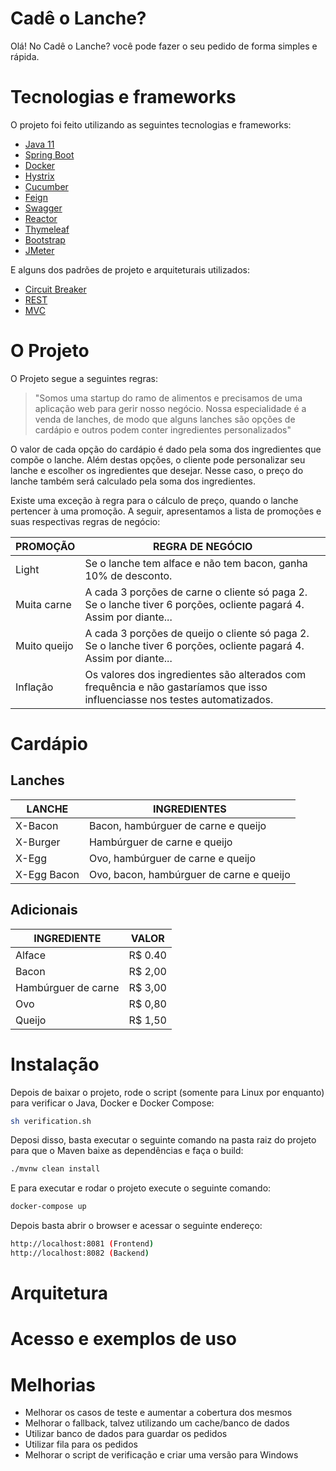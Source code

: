# Cadê o Lanche?

Olá! No Cadê o Lanche? você pode fazer o seu pedido de forma simples e rápida. 

# Tecnologias e frameworks

O projeto foi feito utilizando as seguintes tecnologias e frameworks:

- [Java 11](http://www.java.com)
- [Spring Boot](https://spring.io/projects/spring-boot)
- [Docker](http://docker.com)
- [Hystrix](https://github.com/Netflix/Hystrix)
- [Cucumber](https://cucumber.io)
- [Feign](https://github.com/OpenFeign/feign)
- [Swagger](https://swagger.io)
- [Reactor](https://projectreactor.io)
- [Thymeleaf](https://www.thymeleaf.org)
- [Bootstrap](https://getbootstrap.com)
- [JMeter](https://jmeter.apache.org)

E alguns dos padrões de projeto e arquiteturais utilizados:

- [Circuit Breaker](https://pt.wikipedia.org/wiki/Circuit_breaker)
- [REST](https://pt.wikipedia.org/wiki/REST)
- [MVC](https://pt.wikipedia.org/wiki/MVC)

# O Projeto

O Projeto segue a seguintes regras: 

> "Somos uma startup do ramo de alimentos e precisamos de uma aplicação web para gerir nosso negócio. Nossa especialidade é a venda  de lanches, de modo que alguns lanches são opções de cardápio e outros podem conter ingredientes personalizados"

O valor de cada opção do cardápio é dado pela soma dos ingredientes que compõe o lanche. Além destas opções, o cliente pode personalizar seu lanche e escolher os ingredientes que desejar. Nesse caso, o preço do lanche também será calculado pela soma dos ingredientes.

Existe uma exceção à regra para o cálculo de preço, quando o lanche pertencer à uma promoção. A seguir, apresentamos a lista de promoções e suas respectivas regras de negócio:

| PROMOÇÃO | REGRA DE NEGÓCIO |
| -------- | ---------------- |
| Light | Se o lanche tem alface e não tem bacon, ganha 10% de desconto. |
| Muita carne | A cada 3 porções de carne o cliente só paga 2. Se o lanche tiver 6 porções, ocliente pagará 4. Assim por diante... |
| Muito queijo | A cada 3 porções de queijo o cliente só paga 2. Se o lanche tiver 6 porções, ocliente pagará 4. Assim por diante... |
| Inflação | Os valores dos ingredientes são alterados com frequência e não gastaríamos que isso influenciasse nos testes automatizados. |

# Cardápio

## Lanches

| LANCHE | INGREDIENTES |
| ------ | ------------ |
| X-Bacon | Bacon, hambúrguer de carne e queijo |
| X-Burger | Hambúrguer de carne e queijo |
| X-Egg | Ovo, hambúrguer de carne e queijo |
| X-Egg Bacon | Ovo, bacon, hambúrguer de carne e queijo |

## Adicionais

| INGREDIENTE | VALOR |
| ----------- | ----- |
| Alface | R$ 0.40 |
| Bacon | R$ 2,00 |
| Hambúrguer de carne | R$ 3,00 |
| Ovo | R$ 0,80 |
| Queijo | R$ 1,50 |

# Instalação

Depois de baixar o projeto, rode o script (somente para Linux por enquanto) para verificar o Java, Docker e Docker Compose:


```sh
sh verification.sh
```

Deposi disso, basta executar o seguinte comando na pasta raiz do projeto para que o Maven baixe as dependências e faça o build:

```sh
./mvnw clean install
```

E para executar e rodar o projeto execute o seguinte comando:

```sh
docker-compose up
```

Depois basta abrir o browser e acessar o seguinte endereço:

```sh
http://localhost:8081 (Frontend)
http://localhost:8082 (Backend)
```

# Arquitetura

# Acesso e exemplos de uso

# Melhorias

- Melhorar os casos de teste e aumentar a cobertura dos mesmos
- Melhorar o fallback, talvez utilizando um cache/banco de dados
- Utilizar banco de dados para guardar os pedidos
- Utilizar fila para os pedidos
- Melhorar o script de verificação e criar uma versão para Windows
